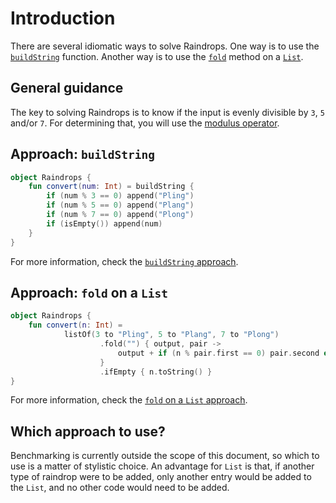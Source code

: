 # Introduction

There are several idiomatic ways to solve Raindrops.
One way is to use the [`buildString`][buildstring] function.
Another way is to use the [`fold`][fold] method on a [`List`][list].

## General guidance

The key to solving Raindrops is to know if the input is evenly divisible by `3`, `5` and/or `7`.
For determining that, you will use the [modulus operator][modulus-operator].

## Approach: `buildString`

```kotlin
object Raindrops {
    fun convert(num: Int) = buildString {
        if (num % 3 == 0) append("Pling")
        if (num % 5 == 0) append("Plang")
        if (num % 7 == 0) append("Plong")
        if (isEmpty()) append(num)
    }
}
```

For more information, check the [`buildString` approach][approach-buildstring].


## Approach: `fold` on a `List`

```kotlin
object Raindrops {
    fun convert(n: Int) =
            listOf(3 to "Pling", 5 to "Plang", 7 to "Plong")
                    .fold("") { output, pair ->
                        output + if (n % pair.first == 0) pair.second else ""
                    }
                    .ifEmpty { n.toString() }
}
```

For more information, check the [`fold` on a `List` approach][approach-fold-on-list].

## Which approach to use?

Benchmarking is currently outside the scope of this document,
so which to use is a matter of stylistic choice.
An advantage for `List` is that, if another type of raindrop were to be added, only another entry would be added to the `List`,
and no other code would need to be added.

[approach-buildstring]: https://exercism.org/tracks/kotlin/exercises/raindrops/approaches/buildstring
[approach-fold-on-list]: https://exercism.org/tracks/kotlin/exercises/raindrops/approaches/fold-on-list
[modulus-operator]: https://www.programiz.com/kotlin-programming/operators
[buildstring]: https://kotlinlang.org/api/latest/jvm/stdlib/kotlin.text/build-string.html#buildstring
[fold]: https://kotlinlang.org/docs/collection-aggregate.html#fold-and-reduce
[list]: https://kotlinlang.org/api/latest/jvm/stdlib/kotlin.collections/-list/
